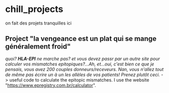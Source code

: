 # chill_projects
on fait des projets tranquilles ici


## Project "la vengeance est un plat qui se mange généralement froid" 
*quoi? **HLA-EPI** ne marche pas? et vous devez passr par un autre site pour calculer vos mismatches epitopiques?...Ah, et...oui, c'est bien ce que je pensais, vous avez 200 couples donneurs/receveurs.
Nan, vous n'allez tout de même pas écrire un à un les allèles de vos patients! Prenez plutôt ceci.*
-> useful code to calculate the epitopic mismatches. I use the website "https://www.epregistry.com.br/calculator".
